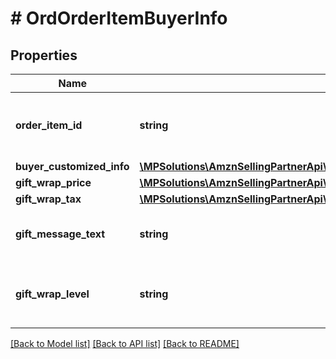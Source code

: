 # # OrdOrderItemBuyerInfo

## Properties

Name | Type | Description | Notes
------------ | ------------- | ------------- | -------------
**order_item_id** | **string** | An Amazon-defined order item identifier. |
**buyer_customized_info** | [**\MPSolutions\AmznSellingPartnerApi\Models\Orders\OrdBuyerCustomizedInfoDetail**](OrdBuyerCustomizedInfoDetail.md) |  | [optional]
**gift_wrap_price** | [**\MPSolutions\AmznSellingPartnerApi\Models\Orders\OrdMoney**](OrdMoney.md) |  | [optional]
**gift_wrap_tax** | [**\MPSolutions\AmznSellingPartnerApi\Models\Orders\OrdMoney**](OrdMoney.md) |  | [optional]
**gift_message_text** | **string** | A gift message provided by the buyer. | [optional]
**gift_wrap_level** | **string** | The gift wrap level specified by the buyer. | [optional]

[[Back to Model list]](../../README.md#models) [[Back to API list]](../../README.md#endpoints) [[Back to README]](../../README.md)

